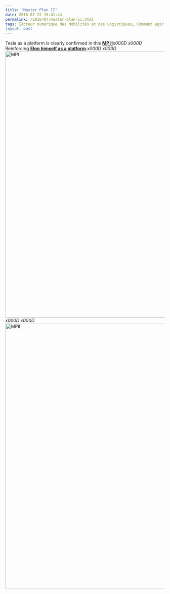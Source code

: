 ```yaml
---
title: "Master Plan II"
date: 2016-07-22 15:41:44
permalink: /2016/07/master-plan-ii.html
tags: [Acteur numérique des Mobilités et des Logistiques, Comment agir pour changer les pratiques ?, cybercar, donnée data, E.Musk, économie de l'expérience, ecosystème, Energie, innovation, internet des objets, Tesla]
layout: post
---
```


Tesla as a platform is clearly confirmed in this <a href="https://www.tesla.com/blog/master-plan-part-deux" target="_blank"><strong>MP II</strong></a>_x000D_
_x000D_
Reinforcing <a href="http://transportsdufutur.ademe.fr/2016/04/e-musk-as-a-platform.html" target="_blank"><strong>Elon himself as a platform</strong></a>._x000D_
_x000D_
<a href="http://transportsdufutur.ademe.fr/wp-content/uploads/sites/6/2016/07/MPI.jpg" rel="attachment wp-att-4237"><img class="aligncenter wp-image-4237 size-full" src="http://transportsdufutur.ademe.fr/wp-content/uploads/sites/6/2016/07/MPI.jpg" alt="MPI" width="646" height="843" /></a>_x000D_
_x000D_
<a href="http://transportsdufutur.ademe.fr/wp-content/uploads/sites/6/2016/07/MPII.jpg" rel="attachment wp-att-4238"><img class="wp-image-4238 size-full aligncenter" src="http://transportsdufutur.ademe.fr/wp-content/uploads/sites/6/2016/07/MPII.jpg" alt="MPII" width="572" height="841" /></a>
